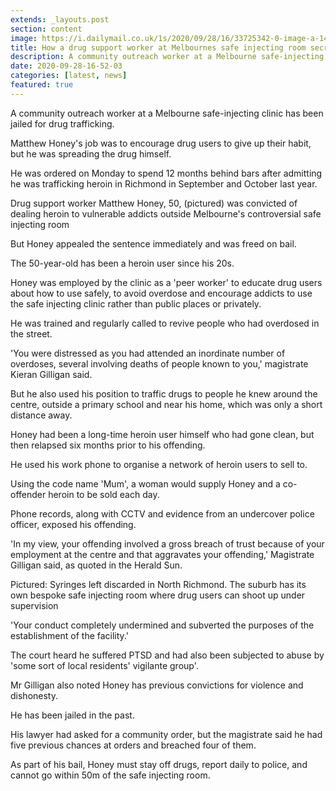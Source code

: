 ```yaml
---
extends: _layouts.post
section: content
image: https://i.dailymail.co.uk/1s/2020/09/28/16/33725342-0-image-a-14_1601307490301.jpg 
title: How a drug support worker at Melbournes safe injecting room secretly sold heroin 
description: A community outreach worker at a Melbourne safe-injecting clinic has been jailed for drug trafficking. 
date: 2020-09-28-16-52-03 
categories: [latest, news] 
featured: true 
--- 
```

A community outreach worker at a Melbourne safe-injecting clinic has been jailed for drug trafficking.

Matthew Honey's job was to encourage drug users to give up their habit, but he was spreading the drug himself.

He was ordered on Monday to spend 12 months behind bars after admitting he was trafficking heroin in Richmond in September and October last year.

Drug support worker Matthew Honey, 50, (pictured) was convicted of dealing heroin to vulnerable addicts outside Melbourne's controversial safe injecting room 

But Honey appealed the sentence immediately and was freed on bail.

The 50-year-old has been a heroin user since his 20s.

Honey was employed by the clinic as a 'peer worker' to educate drug users about how to use safely, to avoid overdose and encourage addicts to use the safe injecting clinic rather than public places or privately.

He was trained and regularly called to revive people who had overdosed in the street.

'You were distressed as you had attended an inordinate number of overdoses, several involving deaths of people known to you,' magistrate Kieran Gilligan said. 

But he also used his position to traffic drugs to people he knew around the centre, outside a primary school and near his home, which was only a short distance away.

Honey had been a long-time heroin user himself who had gone clean, but then relapsed six months prior to his offending.

He used his work phone to organise a network of heroin users to sell to. 

Using the code name 'Mum', a woman would supply Honey and a co-offender heroin to be sold each day. 

Phone records, along with CCTV and evidence from an undercover police officer, exposed his offending.

'In my view, your offending involved a gross breach of trust because of your employment at the centre and that aggravates your offending,' Magistrate Gilligan said, as quoted in the Herald Sun.

Pictured: Syringes left discarded in North Richmond. The suburb has its own bespoke safe injecting room where drug users can shoot up under supervision

'Your conduct completely undermined and subverted the purposes of the establishment of the facility.' 

The court heard he suffered PTSD and had also been subjected to abuse by 'some sort of local residents' vigilante group'.

Mr Gilligan also noted Honey has previous convictions for violence and dishonesty.

He has been jailed in the past.

His lawyer had asked for a community order, but the magistrate said he had five previous chances at orders and breached four of them.

As part of his bail, Honey must stay off drugs, report daily to police, and cannot go within 50m of the safe injecting room. 

